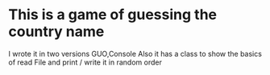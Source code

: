 # This is a game of guessing the country name 
I wrote it in two versions GUO,Console 
Also it has a class to show the basics of read File and print / write it in random order
